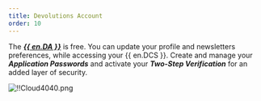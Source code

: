 ```yaml
---
title: Devolutions Account
order: 10
---
```

The [***{{ en.DA }}***](https://portal.devolutions.com/) is free. You can update your profile and newsletters preferences, while accessing your {{ en.DCS }}. Create and manage your ***Application Passwords*** and activate your ***Two-Step Verification*** for an added layer of security.  

![!!Cloud4040.png](https://webdevolutions.azureedge.net/docs/en/cloud/Cloud4040.png) 
